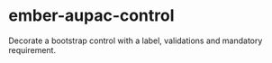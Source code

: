 # ember-aupac-control
Decorate a bootstrap control with a label, validations and mandatory requirement.
